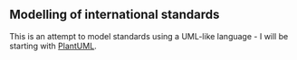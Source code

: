 Modelling of international standards
------------------------------------

This is an attempt to model standards using a UML-like language - I will be starting with [PlantUML](https://plantuml.com/).
